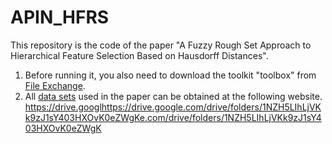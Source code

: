 # APIN_HFRS

This repository is the code of the paper "A Fuzzy Rough Set Approach to Hierarchical Feature Selection Based on Hausdorff Distances".
1. Before running it, you also need to download the toolkit "toolbox" from [File Exchange](https://www.mathworks.com/matlabcentral/fileexchange/).
2. All [data sets](https://drive.google.com/drive/folders/1NZH5LIhLjVKk9zJ1sY403HXOvK0eZWgK) used in the paper can be obtained at the following website. 
https://drive.googlhttps://drive.google.com/drive/folders/1NZH5LIhLjVKk9zJ1sY403HXOvK0eZWgKe.com/drive/folders/1NZH5LIhLjVKk9zJ1sY403HXOvK0eZWgK
